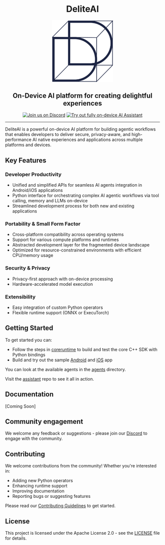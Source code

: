 <div align="center">
  <h1 align="center">DeliteAI</h1>
  <img src="docs/static/images/delite-ai-blue-logo.png" alt="DeliteAI Logo" width="200">
  <h2 align="center">On-Device AI platform for creating delightful experiences</h2>
</div>

<div align="center">
  <a href="https://discord.gg/y8WkMncstk"><img src="https://img.shields.io/badge/Discord-Join%20Us-purple?logo=discord&logoColor=white&style=for-the-badge"
alt="Join us on Discord"></a>
  <a href="https://github.com/NimbleEdge/assistant"><img src="https://img.shields.io/badge/Explore-AI Assistant-blue?style=for-the-badge"
alt="Try out fully on-device AI Assistant"></a>
  <hr>
</div>

DeliteAI is a powerful on-device AI platform for building agentic workflows that enables developers
to deliver secure, privacy-aware, and high-performance AI native experiences and applications
across multiple platforms and devices.

## Key Features

### Developer Productivity
- Unified and simplified APIs for seamless AI agents integration in Android/iOS applications
- Python interface for orchestrating complex AI agentic workflows via tool calling, memory and LLMs on-device
- Streamlined development process for both new and existing applications

### Portability & Small Form Factor
- Cross-platform compatibility across operating systems
- Support for various compute platforms and runtimes
- Abstracted development layer for the fragmented device landscape
- Optimized for resource-constrained environments with efficient CPU/memory usage

### Security & Privacy
- Privacy-first approach with on-device processing
- Hardware-accelerated model execution

### Extensibility
- Easy integration of custom Python operators
- Flexible runtime support (ONNX or ExecuTorch)

## Getting Started
To get started you can:
- Follow the steps in [coreruntime](coreruntime/README.md) to build and test the core C++ SDK with Python bindings
- Build and try out the sample [Android](sdks/android/README.md) and [iOS](sdks/ios/README.md) app

You can look at the available agents in the [agents](agents) directory.

Visit the [assistant](https://github.com/NimbleEdge/assistant) repo to see it
all in action.

## Documentation

[Coming Soon]

## Community engagement
We welcome any feedback or suggestions - please join our
[Discord](https://discord.gg/y8WkMncstk) to engage with the community.

## Contributing

We welcome contributions from the community! Whether you're interested in:
- Adding new Python operators
- Enhancing runtime support
- Improving documentation
- Reporting bugs or suggesting features

Please read our [Contributing Guidelines](CONTRIBUTING.md) to get started.

## License

This project is licensed under the Apache License 2.0 - see the [LICENSE](LICENSE) file for details.
